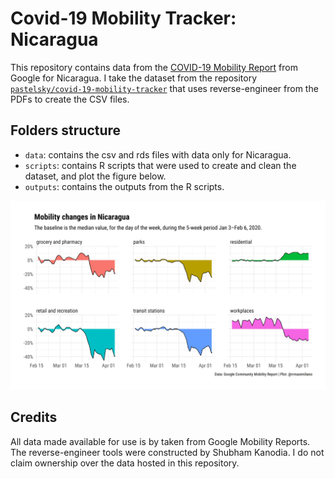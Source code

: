 # Covid-19 Mobility Tracker: Nicaragua

This repository contains data from the [COVID-19 Mobility Report](https://www.google.com/covid19/mobility/) from Google for Nicaragua. I take the dataset from the repository [`pastelsky/covid-19-mobility-tracker`](https://github.com/pastelsky/covid-19-mobility-tracker) that uses reverse-engineer from the PDFs to create the CSV files.

## Folders structure


* `data`: contains the csv and rds files with data only for Nicaragua. 
* `scripts`: contains R scripts that were used to create and clean the dataset, and plot the figure below.
* `outputs`: contains the outputs from the R scripts.  

![alt text](./outputs/figures/fig-2020-04-15.png)

## Credits

All data made available for use is by taken from Google Mobility Reports. The reverse-engineer tools were constructed by Shubham Kanodia. I do not claim ownership over the data hosted in this repository.